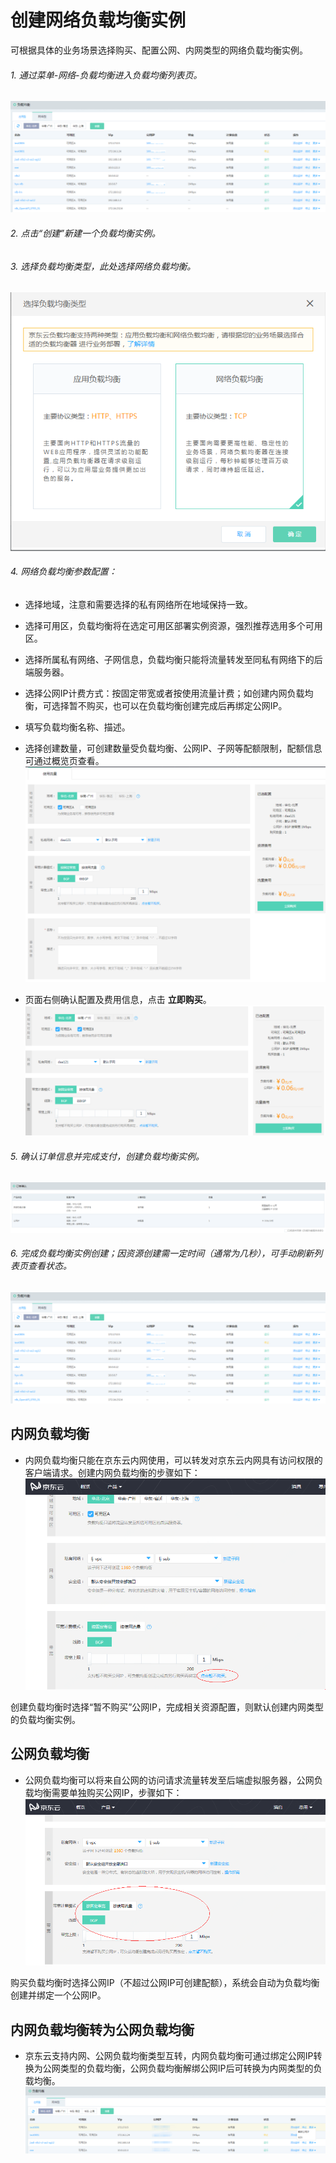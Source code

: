 # 创建网络负载均衡实例

可根据具体的业务场景选择购买、配置公网、内网类型的网络负载均衡实例。

###### 1. 通过菜单-网络-负载均衡进入负载均衡列表页。

![NLB列表页](../../../../image/Networking/NLB/NLB-List.png)

###### 2. 点击“创建”新建一个负载均衡实例。

###### 3. 选择负载均衡类型，此处选择网络负载均衡。

![NLB列表页](../../../../image/Networking/NLB/NLB-ChooseLB.png)
 
###### 4. 网络负载均衡参数配置：

- 选择地域，注意和需要选择的私有网络所在地域保持一致。

- 选择可用区，负载均衡将在选定可用区部署实例资源，强烈推荐选用多个可用区。

- 选择所属私有网络、子网信息，负载均衡只能将流量转发至同私有网络下的后端服务器。

- 选择公网IP计费方式：按固定带宽或者按使用流量计费；如创建内网负载均衡，可选择暂不购买，也可以在负载均衡创建完成后再绑定公网IP。

- 填写负载均衡名称、描述。

- 选择创建数量，可创建数量受负载均衡、公网IP、子网等配额限制，配额信息可通过概览页查看。
![NLB创建设置](../../../../image/Networking/NLB/NLB-InstanceCreate.png)

- 页面右侧确认配置及费用信息，点击 **立即购买**。
![NLB购买](../../../../image/Networking/NLB/NLB-BuyInfo.png)

###### 5. 确认订单信息并完成支付，创建负载均衡实例。
![NLB确认订单](../../../../image/Networking/NLB/NLB-BuyConfirm.png)

###### 6. 完成负载均衡实例创建；因资源创建需一定时间（通常为几秒），可手动刷新列表页查看状态。
![NLB创建完成](../../../../image/Networking/NLB/NLB-List.png)

## 内网负载均衡

- 内网负载均衡只能在京东云内网使用，可以转发对京东云内网具有访问权限的客户端请求。创建内网负载均衡的步骤如下：
![创建内网NLB设置](../../../../image/Networking/NLB/NLB-058.png)

创建负载均衡时选择“暂不购买”公网IP，完成相关资源配置，则默认创建内网类型的负载均衡实例。
	
## 公网负载均衡

- 公网负载均衡可以将来自公网的访问请求流量转发至后端虚拟服务器，公网负载均衡需要单独购买公网IP，步骤如下：
![创建公网NLB设置](../../../../image/Networking/NLB/NLB-059.png)

购买负载均衡时选择公网IP（不超过公网IP可创建配额），系统会自动为负载均衡创建并绑定一个公网IP。

## 内网负载均衡转为公网负载均衡

- 京东云支持内网、公网负载均衡类型互转，内网负载均衡可通过绑定公网IP转换为公网类型的负载均衡，公网负载均衡解绑公网IP后可转换为内网类型的负载均衡。
![内网NLB转为公网NLB设置](../../../../image/Networking/NLB/NLB-060.png)

	
